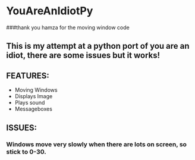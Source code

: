 # YouAreAnIdiotPy
###thank you hamza for the moving window code
## This is my attempt at a python port of you are an idiot, there are some issues but it works!

## FEATURES:
- Moving Windows
- Displays Image
- Plays sound
- Messageboxes
## ISSUES:
### Windows move very slowly when there are lots on screen, so stick to 0-30.
